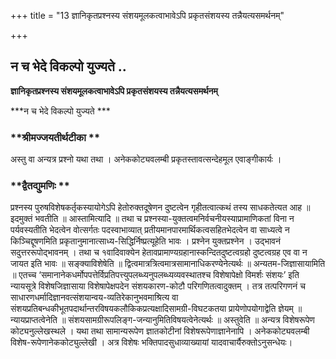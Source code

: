 +++
title = "13 ज्ञानिकृतप्रश्नस्य संशयमूलकत्वाभावेऽपि प्रकृतसंशयस्य तन्नैयत्यसमर्थनम्"

+++


## न च भेदे विकल्पो युज्यते ..

**ज्ञानिकृतप्रश्नस्य संशयमूलकत्वाभावेऽपि प्रकृतसंशयस्य तन्नैयत्यसमर्थनम्**

***न च भेदे विकल्पो युज्यते ***

### **श्रीमज्जयतीर्थटीका **

अस्तु वा अन्यत्र प्रश्नो यथा तथा । अनेककोट्यवलम्बी प्रकृतस्तावत्सन्देहमूल एवाङ्गीकार्यः ।

### **द्वैतद्युमणिः **

प्रश्नस्य पुरुषविशेषकर्तृकस्यायोगेऽपि हेतोरुक्तदूषेणन दुष्टत्वेन गृहीतत्वात्कथं तस्य साधकतेत्यत आह ॥ इदमुक्तं भवतीति ॥ आस्तामित्यादि ॥ तथा च प्रश्नस्या-युक्तत्वमनिर्वचनीयस्याप्रामाणिकतां विना न पर्यवस्यतीति भेदत्वेन वोत्सर्गतः पदस्वाभाव्यात् प्रतीयमानपारमार्थिकत्वसहितभेदत्वेन वा साध्यत्वे न किञ्चिद्दूषणमिति प्रकृतानुमानात्साध्य-सिद्धिर्निष्प्रत्यूहेति भावः । प्रश्नेन युक्तप्रश्नेन । उद्भावनं सदुत्तररूपोद्भावनम् । तथा च १वादिवाक्येन हेतावप्रामाण्यग्रहानास्कन्दितदुष्टत्वग्रहो दुष्टत्वग्रह एव वा न जायत इति भावः ॥ सङ्क्याविशेषेति ॥ द्वित्वमात्रत्रित्वमात्रसामानाधिकरण्येनेत्यर्थः ॥ अन्यतम-जिज्ञासायामिति ॥ एतच्च ‘समानानेकधर्मोपपत्तेर्विप्रतिपत्त्युपलब्ध्यनुपलब्ध्यव्यवस्थातश्च विशेषापेक्षो विमर्शः संशयः’ इति न्यायसूत्रे विशेषजिज्ञासाया विशेषापेक्षपदेन संशयकारण-कोटौ परिगणितत्वादुक्तम् । तत्र तत्परिगणनं च साधारणधर्मादिज्ञानवत्संशयान्वय-व्यतिरेकानुभवमाश्रित्य वा संशयप्रतिबन्धकीभूतपदार्थान्तरविषयकलौकिकप्रत्यक्षादिसामग्री-विघटकतया प्रायेणोपयोगाद्वेति ज्ञेयम् ॥ न्यायप्राप्तत्वेनेति ॥ संशयसामग्रीरूपलिङ्ग-जन्यानुमितिविषयत्वेनेत्यर्थः ॥ अस्तुवेति ॥ अन्यत्र विशेषरूपेण कोट्यनुल्लेखस्थले । यथा तथा सामान्यरूपेण ज्ञातकोटीनां विशेषरूपेणाज्ञानेनापि । अनेककोट्यवलम्बी विशेष-रूपेणानेककोट्युल्लेखी । अत्र विशेषः भक्तिपादसुधाव्याख्यायां यादवाचार्यैरुक्तोऽनुसन्धेयः।

